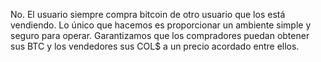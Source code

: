 No. El usuario siempre compra bitcoin de otro usuario que los está vendiendo. Lo único que hacemos es proporcionar un ambiente simple y seguro para operar. Garantizamos que los compradores puedan obtener sus BTC y los vendedores sus COL$ a un precio acordado entre ellos.
